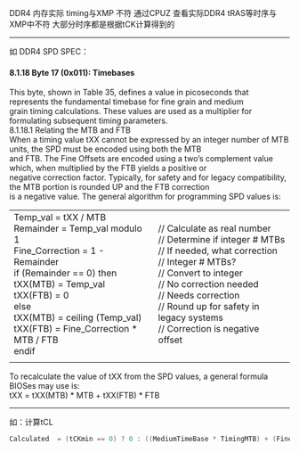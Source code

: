 DDR4 内存实际 timing与XMP 不符
通过CPUZ 查看实际DDR4 tRAS等时序与XMP中不符
大部分时序都是根据tCK计算得到的

---
如 DDR4 SPD SPEC：

#### 8.1.18 Byte 17 (0x011): Timebases  
This byte, shown in Table 35, defines a value in picoseconds that represents the fundamental timebase for fine grain and medium  
grain timing calculations. These values are used as a multiplier for formulating subsequent timing parameters.  
8.1.18.1 Relating the MTB and FTB  
When a timing value tXX cannot be expressed by an integer number of MTB units, the SPD must be encoded using both the MTB  
and FTB. The Fine Offsets are encoded using a two’s complement value which, when multiplied by the FTB yields a positive or  
negative correction factor. Typically, for safety and for legacy compatibility, the MTB portion is rounded UP and the FTB correction  
is a negative value. The general algorithm for programming SPD values is:  

|  |  |
| ---- | ---- |
| Temp_val = tXX / MTB  <br>Remainder = Temp_val modulo 1  <br>Fine_Correction = 1 - Remainder  <br>if (Remainder == 0) then  <br>tXX(MTB) = Temp_val  <br>tXX(FTB) = 0  <br>else  <br>tXX(MTB) = ceiling (Temp_val)  <br>tXX(FTB) = Fine_Correction * MTB / FTB  <br>endif | // Calculate as real number  <br>// Determine if integer # MTBs  <br>// If needed, what correction  <br>// Integer # MTBs?  <br>// Convert to integer  <br>// No correction needed  <br>// Needs correction  <br>// Round up for safety in legacy systems  <br>// Correction is negative offset |
|  |  |

To recalculate the value of tXX from the SPD values, a general formula BIOSes may use is:  
tXX = tXX(MTB)  \*  MTB + tXX(FTB) \* FTB

---

如：计算tCL
```C
Calculated  = (tCKmin == 0) ? 0 : ((MediumTimeBase * TimingMTB) + (FineTimeBase * TimingFTB) - (tCKmin / 100) + (tCKmin - 1)) / tCKmin;
```
